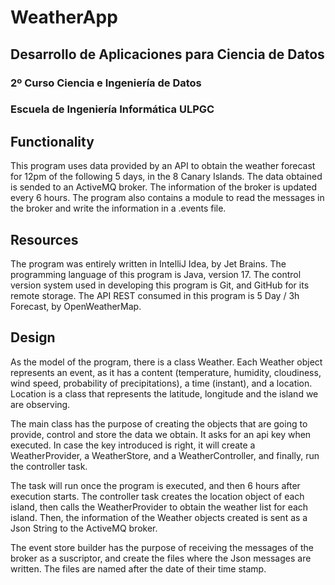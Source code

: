 # WeatherApp
## Desarrollo de Aplicaciones para Ciencia de Datos
### 2º Curso    Ciencia e Ingeniería de Datos
### Escuela de Ingeniería Informática     ULPGC


## Functionality
This program uses data provided by an API to obtain the weather forecast for 12pm of the following 5 days, in the 8 Canary Islands.
The data obtained is sended to an ActiveMQ broker. The information of the broker is updated every 6 hours.
The program also contains a module to read the messages in the broker and write the information in a .events file.

## Resources
The program was entirely written in IntelliJ Idea, by Jet Brains.
The programming language of this program is Java, version 17.
The control version system used in developing this program is Git, and GitHub for its remote storage.
The API REST consumed in this program is 5 Day / 3h Forecast, by OpenWeatherMap.

## Design
As the model of the program, there is a class Weather. Each Weather object represents an event, as it has 
a content (temperature, humidity, cloudiness, wind speed, probability of precipitations), a time (instant), and a location.
Location is a class that represents the latitude, longitude and the island we are observing.

The main class has the purpose of creating the objects that are going to provide, control and store the data we obtain.
It asks for an api key when executed. In case the key introduced is right, it will create a WeatherProvider, a WeatherStore, and a WeatherController,
and finally, run the controller task. 

The task will run once the program is executed, and then 6 hours after execution starts. 
The controller task creates the location object of each island, then calls the WeatherProvider to obtain the weather list for each island.
Then, the information of the Weather objects created is sent as a Json String to the ActiveMQ broker.

The event store builder has the purpose of receiving the messages of the broker as a suscriptor, and create the files where the Json messages are written.
The files are named after the date of their time stamp.








